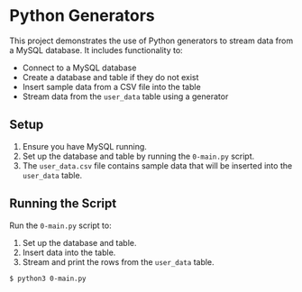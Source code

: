 # Python Generators

This project demonstrates the use of Python generators to stream data from a MySQL database. It includes functionality to:

- Connect to a MySQL database
- Create a database and table if they do not exist
- Insert sample data from a CSV file into the table
- Stream data from the `user_data` table using a generator

## Setup

1. Ensure you have MySQL running.
2. Set up the database and table by running the `0-main.py` script.
3. The `user_data.csv` file contains sample data that will be inserted into the `user_data` table.

## Running the Script

Run the `0-main.py` script to:
1. Set up the database and table.
2. Insert data into the table.
3. Stream and print the rows from the `user_data` table.

```bash
$ python3 0-main.py
